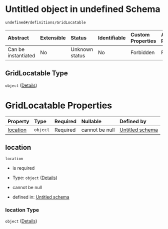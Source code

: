 # Untitled object in undefined Schema

```txt
undefined#/definitions/GridLocatable
```



| Abstract            | Extensible | Status         | Identifiable | Custom Properties | Additional Properties | Access Restrictions | Defined In                                                        |
| :------------------ | :--------- | :------------- | :----------- | :---------------- | :-------------------- | :------------------ | :---------------------------------------------------------------- |
| Can be instantiated | No         | Unknown status | No           | Forbidden         | Forbidden             | none                | [models.schema.json\*](models.schema.json "open original schema") |

## GridLocatable Type

`object` ([Details](models-definitions-gridlocatable.md))

# GridLocatable Properties

| Property              | Type     | Required | Nullable       | Defined by                                                                                                                            |
| :-------------------- | :------- | :------- | :------------- | :------------------------------------------------------------------------------------------------------------------------------------ |
| [location](#location) | `object` | Required | cannot be null | [Untitled schema](models-definitions-gridlocatable-properties-location.md "undefined#/definitions/GridLocatable/properties/location") |

## location



`location`

*   is required

*   Type: `object` ([Details](models-definitions-gridlocatable-properties-location.md))

*   cannot be null

*   defined in: [Untitled schema](models-definitions-gridlocatable-properties-location.md "undefined#/definitions/GridLocatable/properties/location")

### location Type

`object` ([Details](models-definitions-gridlocatable-properties-location.md))

